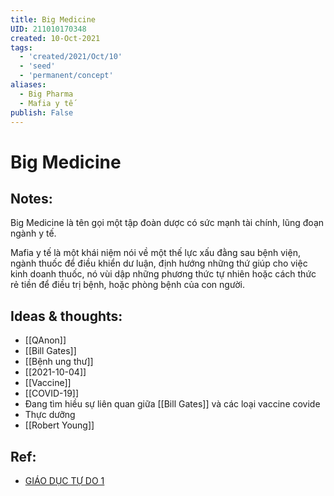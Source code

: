 ```yaml
---
title: Big Medicine
UID: 211010170348
created: 10-Oct-2021
tags:
  - 'created/2021/Oct/10'
  - 'seed'
  - 'permanent/concept'
aliases:
  - Big Pharma
  - Mafia y tế
publish: False
---
```

# Big Medicine

## Notes:
Big Medicine là tên gọi một tập đoàn dược có sức mạnh tài chính, lũng đoạn ngành y tế.

Mafia y tế là một khái niệm nói về một thế lực xấu đằng sau bệnh viện, ngành thuốc để điều khiển dư luận, định hướng những thứ giúp cho việc kinh doanh thuốc, nó vùi dập những phương thức tự nhiên hoặc cách thức rẻ tiền để điều trị bệnh, hoặc phòng bệnh của con người.

## Ideas & thoughts:
- [[QAnon]]
- [[Bill Gates]]
- [[Bệnh ung thư]]
- [[2021-10-04]]
- [[Vaccine]]
- [[COVID-19]]
- Đang tìm hiều sự liên quan giữa [[Bill Gates]] và các loại vaccine covide
- Thực dưỡng
- [[Robert Young]]

## Ref:
- [GIÁO DỤC TỰ DO 1](https://www.youtube.com/watch?v=NPRaRY7_cw8)



